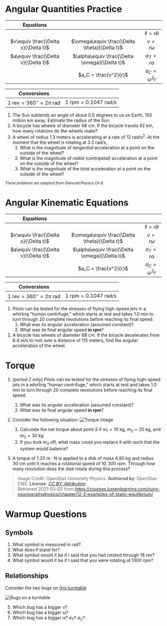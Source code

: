Angular Quantities Practice
======================


|Equations                          |                                             |                  |
|:---------------------------------:|:-------------------------------------------:|:----------------:|
|                                   |                                             | $\ell = r\theta$ |
|$v\equiv \frac{\Delta x}{\Delta t}$|$\omega\equiv \frac{\Delta \theta}{\Delta t}$|   $v=r \omega$   |
|$a\equiv \frac{\Delta v}{\Delta t}$|$\alpha\equiv \frac{\Delta \omega}{\Delta t}$|  $a_T=r \alpha$  |
|                                   |            $a_C = \frac{v^2}{r}$            |$a_C = \omega^2 r$|


| Conversions                                  |                                    |
|----------------------------------------------|------------------------------------|
|$1~\text{rev} = 360^{\circ} = 2\pi~\text{rad}$|$1~\text{rpm} = 0.1047~\text{rad/s}$|

1. The Sun subtends an angle of about 0.5 degrees to us on Earth, 150 million km away.  Estimate the radius of the Sun.
2. A bicycle has wheels of diameter 68 cm.  If the bicycle travels 92 km, how many rotations do the wheels make?
3. A wheel of radius 1.3 meters is accelerating at a rate of 12 rad/s<sup>2</sup>.  At the moment that the wheel is rotating at 3.2 rad/s,
	1. What is the magnitude of *tangential* acceleration at a point on the outside of the wheel?
	2. What is the magnitude of *radial* (centripetal) acceleration at a point on the outside of the wheel?
	3. What is the magnitude of the *total* acceleration at a point on the outside of the wheel?

<sub>*These problems are adapted from Giancolli* Physics *Ch 8.*</sub>


Angular Kinematic Equations
=======================

|Equations                          |                                             |                  |
|:---------------------------------:|:-------------------------------------------:|:----------------:|
|                                   |                                             | $\ell = r\theta$ |
|$v\equiv \frac{\Delta x}{\Delta t}$|$\omega\equiv \frac{\Delta \theta}{\Delta t}$|   $v=r \omega$   |
|$a\equiv \frac{\Delta v}{\Delta t}$|$\alpha\equiv \frac{\Delta \omega}{\Delta t}$|  $a_T=r \alpha$  |
|                                   |            $a_C = \frac{v^2}{r}$            |$a_C = \omega^2 r$|


| Conversions                                  |                                    |
|----------------------------------------------|------------------------------------|
|$1~\text{rev} = 360^{\circ} = 2\pi~\text{rad}$|$1~\text{rpm} = 0.1047~\text{rad/s}$|

1. Pilots can be tested for the stresses of flying high-speed jets in a whirling “human centrifuge,” which starts at rest and takes 1.0 min to turn through 20 complete revolutions before reaching its final speed.
	1. What was its angular acceleration (assumed constant)?
	2. What was its final angular speed **in rpm**?
2. A bicycle has wheels of diameter 68 cm.  If the bicycle decelerates from 8.4 m/s to rest over a distance of 115 meters, find the angular acceleration of the wheel.



Torque
======

1. (*period 2 only*) Pilots can be tested for the stresses of flying high-speed jets in a whirling “human centrifuge,” which starts at rest and takes 1.0 min to turn through 20 complete revolutions before reaching its final speed.
	1. What was its angular acceleration (assumed constant)?
	2. What was its final angular speed **in rpm**?
2. Consider the following situation: 
![Torque Image](https://s3-us-west-2.amazonaws.com/courses-images/wp-content/uploads/sites/2952/2018/01/31195250/CNX_UPhysics_12_02_torquebal.jpg)
	1. Calculate the net torque about point $S$ if $m_1=10~\text{kg}$, $m_2=20~\text{kg}$, and $m_3=30~\text{kg}$
	2. If you took $m_3$ off, what mass could you replace it with such that the system would balance?



3. A torque of $1.20~\text{m}\cdot\text{N}$ is applied to a disk of mass $4.80~\text{kg}$ and radius $30~\text{cm}$ until it reaches a rotational speed of $10,300~\text{rpm}$.  Through how many revolution does the disk rotate during this process?




> Image Credit:
>  OpenStax University Physics.  **Authored by**: OpenStax CNX.  **License**:  _[CC BY: Attribution](https://creativecommons.org/licenses/by/4.0/)_.  
>  Retrieved 2021-03-02 from <https://courses.lumenlearning.com/suny-osuniversityphysics/chapter/12-2-examples-of-static-equilibrium/>

Warmup Questions
==========

Symbols
--------------
1. What symbol is measured in rad?
2. What does $\ell$ stand for?
3. What symbol would it be if I said that you had rotated through 18 rev?
4. What symbol would it be if I said that you were rotating at 1300 rpm?

Relationships
---------------
Consider the two bugs on [this turntable](https://phet.colorado.edu/sims/cheerpj/rotation/latest/rotation.html?simulation=rotation)

![Bugs on a turntable](/system/files/attachments/page_embeds/m/2021-03/Capture_603e678c34227.PNG)

5. Which bug has a bigger $v$?
6. Which bug has a bigger $\omega$?
7. Which bug has a bigger $\alpha$? $a_T$? $a_C$?
<!--stackedit_data:
eyJoaXN0b3J5IjpbMzY1MzI1MDk3LDYyNDAzODQ1NCwxNzE4Nz
A1OTgzLDExODcyMTU2NTUsLTIwMTExOTEzMTMsLTE5ODQ1NTU2
ODgsNDM4MzUxMTY1XX0=
-->